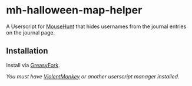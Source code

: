 # mh-halloween-map-helper

A Userscript for [MouseHunt](https://mousehuntgame.com) that hides usernames from the journal entries on the journal page.

## Installation

Install via [GreasyFork]([https://greasyfork.org/en/scripts/452996-mousehunt-halloween-map-helper](https://greasyfork.org/en/scripts/453301-mousehunt-journal-privacy)).

*You must have [ViolentMonkey](https://violentmonkey.github.io/) or another userscript manager installed.*
